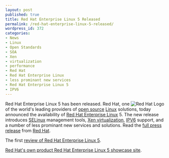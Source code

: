 ```yaml
---
layout: post
published: true
title: Red Hat Enterprise Linux 5 Released
permalink: /red-hat-enterprise-linux-5-released/
wordpress_id: 372
categories:
- News
- Linux
- Open Standards
- SOA
- Xen
- virtualization
- performance
- Red Hat
- Red Hat Enterprise Linux
- less prominant new services
- Red Hat Enterprise Linux 5
- IPV6
---
```



<img align="right" id="image373" src="http://lh5.ggpht.com/-zNUWLWTSsRY/UVl9yWtyUII/AAAAAAAAFnA/y52qaxUfmcg/redhat.png" alt="Red Hat Logo" />Red Hat Enterprise Linux 5 has been released. Red Hat, one of the world's leading providers of <a href="http://en.wikipedia.org/wiki/Open_source_software">open source</a>   <a href="https://www.kernel.org/">Linux</a> solutions, today announced the availability of <a href="http://en.wikipedia.org/wiki/Red_Hat_Enterprise_Linux">Red Hat Enterprise Linux</a> 5. The new release introduces <a href="http://en.wikipedia.org/wiki/Selinux">SELinux</a> management tools, <a href="http://en.wikipedia.org/wiki/Xen">Xen virtualization</a>, <a href="http://en.wikipedia.org/wiki/Ipv6">IPV6</a> support, and a number of less prominant new services and solutions. Read the <a href="http://www.redhat.com/about/news/press-archive/2007/1/">full press release</a> from <a href="http://www.redhat.com/">Red Hat</a>.

The first <a href="http://www.linuxformat.com/">review of Red Hat Enterprise Linux 5</a>.

<a href="http://www.redhat.com/products/enterprise-linux/">Red Hat's own product Red Hat Enterprise Linux 5 showcase site</a>.
